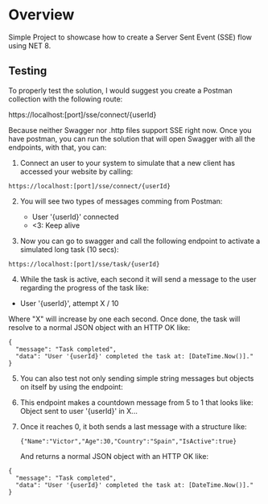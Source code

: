 # Overview
Simple Project to showcase how to create a Server Sent Event (SSE) flow using NET 8.

## Testing
To properly test the solution, I would suggest you create a Postman collection with the following route:

https://localhost:[port]/sse/connect/{userId}

Because neither Swagger nor .http files support SSE right now. Once you have postman, you can run the solution that will open Swagger with all the endpoints, with that, you can:

1. Connect an user to your system to simulate that a new client has accessed your website by calling: 
```
https://localhost:[port]/sse/connect/{userId}
```

2. You will see two types of messages comming from Postman:
   - User '{userId}' connected
   - <3: Keep alive
     
3. Now you can go to swagger and call the following endpoint to activate a simulated long task (10 secs): 
```
https://localhost:[port]/sse/task/{userId}
```

4. While the task is active, each second it will send a message to the user regarding the progress of the task like:
  - User '{userId}', attempt X / 10

Where "X" will increase by one each second. Once done, the task will resolve to a normal JSON object with an HTTP OK like:

```
{
  "message": "Task completed",
  "data": "User '{userId}' completed the task at: [DateTime.Now()]."
}
```

5. You can also test not only sending simple string messages but objects on itself by using the endpoint:
6. This endpoint makes a countdown message from 5 to 1 that looks like: Object sent to user '{userId}' in X...
7. Once it reaches 0, it both sends a last message with a structure like:
   ```
   {"Name":"Victor","Age":30,"Country":"Spain","IsActive":true}
   ```
   
   And returns  a normal JSON object with an HTTP OK like:

  ```
  {
    "message": "Task completed",
    "data": "User '{userId}' completed the task at: [DateTime.Now()]."
  }
  ```
